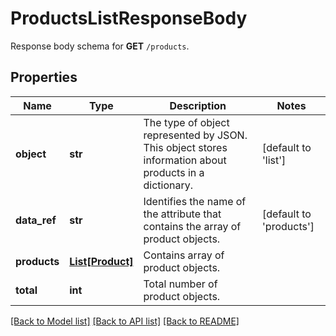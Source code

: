 # ProductsListResponseBody

Response body schema for **GET** `/products`.

## Properties
Name | Type | Description | Notes
------------ | ------------- | ------------- | -------------
**object** | **str** | The type of object represented by JSON. This object stores information about products in a dictionary. | [default to 'list']
**data_ref** | **str** | Identifies the name of the attribute that contains the array of product objects. | [default to 'products']
**products** | [**List[Product]**](Product.md) | Contains array of product objects. | 
**total** | **int** | Total number of product objects. | 

[[Back to Model list]](../README.md#documentation-for-models) [[Back to API list]](../README.md#documentation-for-api-endpoints) [[Back to README]](../README.md)


